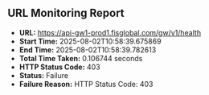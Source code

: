 ## URL Monitoring Report

- **URL:** https://api-gw1-prod1.fisglobal.com/gw/v1/health
- **Start Time:** 2025-08-02T10:58:39.675869
- **End Time:** 2025-08-02T10:58:39.782613
- **Total Time Taken:** 0.106744 seconds
- **HTTP Status Code:** 403
- **Status:** Failure
- **Failure Reason:** HTTP Status Code: 403
